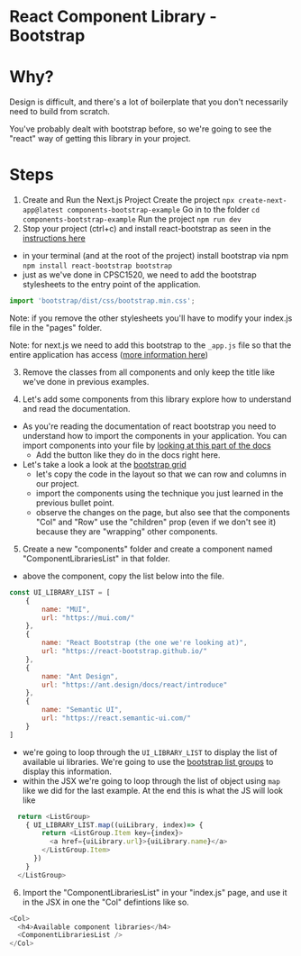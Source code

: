# React Component Library - Bootstrap

# Why?

Design is difficult, and there's a lot of boilerplate that you don't necessarily need to build from scratch.

You've probably dealt with bootstrap before, so we're going to see the "react" way of getting this library in your project.

# Steps
1. Create and Run the Next.js Project
    Create the project
    `npx create-next-app@latest components-bootstrap-example`
    Go in to the folder
    `cd components-bootstrap-example`
    Run the project
    `npm run dev`
2. Stop your project (ctrl+c) and install react-bootstrap as seen in the [instructions here](https://react-bootstrap.github.io/docs/getting-started/introduction)
- in your terminal (and at the root of the project) install bootstrap via npm `npm install react-bootstrap bootstrap`
- just as we've done in CPSC1520, we need to add the bootstrap stylesheets to the entry point of the application.
```js
import 'bootstrap/dist/css/bootstrap.min.css';
```
Note: if you remove the other stylesheets you'll have to modify your index.js file in the "pages" folder.

Note: for next.js we need to add this bootstrap to the `_app.js` file so that the entire application has access ([more information here](https://nextjs.org/docs/basic-features/built-in-css-support#adding-a-global-stylesheet))

3. Remove the classes from all components and only keep the title like we've done in previous examples.

4. Let's add some components from this library explore how to understand and read the documentation.
- As you're reading the documentation of react bootstrap you need to understand how to import the components in your application. You can import components into your file by [looking at this part of the docs](https://react-bootstrap.github.io/getting-started/introduction/#importing-components)
	- Add the button like they do in the docs right here.
- Let's take a look a look at the [bootstrap grid](https://react-bootstrap.github.io/layout/grid/)
	- let's copy the code in the layout so that we can row and columns in our project.
	- import the components using the technique you just learned in the previous bullet point.
	- observe the changes on the page, but also see that the components "Col" and "Row" use the "children" prop (even if we don't see it) because they are "wrapping" other components.

5. Create a new "components" folder and create a component named "ComponentLibrariesList" in that folder.
- above the component, copy the list below into the file.
```js 
const UI_LIBRARY_LIST = [
	{
		name: "MUI",
		url: "https://mui.com/"
	},
	{
		name: "React Bootstrap (the one we're looking at)",
		url: "https://react-bootstrap.github.io/"
	},
	{
		name: "Ant Design",
		url: "https://ant.design/docs/react/introduce"
	},
	{
		name: "Semantic UI",
		url: "https://react.semantic-ui.com/"
	}
]
```
- we're going to loop through the `UI_LIBRARY_LIST` to display the list of available ui libraries. We're going to use the [bootstrap list groups](https://react-bootstrap.netlify.app/components/list-group/#basic-example)
to display this information.
- within the JSX we're going to loop through the list of object using `map` like we did for the last example. At the end this is what the JS will look like
```js
  return <ListGroup>
    { UI_LIBRARY_LIST.map((uiLibrary, index)=> {
        return <ListGroup.Item key={index}>
          <a href={uiLibrary.url}>{uiLibrary.name}</a>
        </ListGroup.Item>
      })
    }
  </ListGroup>
```

6. Import the "ComponentLibrariesList" in your "index.js" page, and use it in the JSX in one the "Col" defintions like so.
```js
<Col>
  <h4>Available component libraries</h4>
  <ComponentLibrariesList />
</Col>
```
